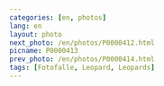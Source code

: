 ```yaml
---
categories: [en, photos]
lang: en
layout: photo
next_photo: /en/photos/P0000412.html
picname: P0000413
prev_photo: /en/photos/P0000414.html
tags: [Fotofalle, Leopard, Leopards]
---
```

